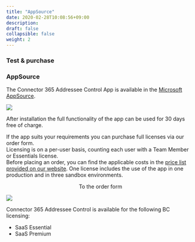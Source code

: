 ```yaml
---
title: "AppSource"
date: 2020-02-28T10:08:56+09:00
description: 
draft: false
collapsible: false
weight: 2
---
```

### Test & purchase

### AppSource

The Connector 365 Addressee Control App is available in the [Microsoft AppSource](https://appsource.microsoft.com/en-us/product/dynamics-365-business-central/PUBID.belwaregmbh2|AID.connector_365_addressee_control|PAPPID.8105b8f4-7e56-4f98-8787-80215e00d8ec?exp=ubp8&tab=Overview).

![](images/apps/Addresse_Control/AddresseeControlAppSourceEn.png)

After installation the full functionality of the app can be used for 30 days free of charge.  

If the app suits your requirements you can purchase full licenses via our order form.  
Licensing is on a per-user basis, counting each user with a Team Member or Essentials license.  
Before placing an order, you can find the applicable costs in the [price list provided on our website](https://www.belware.de/preise?lang=en).
One license includes the use of the app in one production and in three sandbox environments. 

<p style="text-align: center;">
To the order form
</p>

[<img src="/images/apps/Forms_easy.png">](https://forms.office.com/pages/responsepage.aspx?id=wbg8p1B5wk60E37fEWJ6gDRBQTgxSJtOuCsCUFr9Wj5UQjg1Wkg0SVVEN0w5T1AxUEdKTlc1TU40US4u)
 
Connector 365 Addressee Control is available for the following BC licensing:

- SaaS Essential
- SaaS Premium


